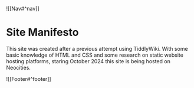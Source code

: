 ![[Nav#^nav]]

# Site Manifesto

This site was created after a previous attempt using TiddlyWiki. With some basic knowledge of HTML and CSS and some research on static website hosting platforms, staring October 2024 this site is being hosted on Neocities. 

![[Footer#^footer]]